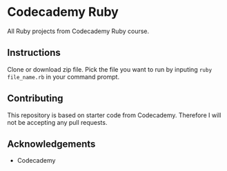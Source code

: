 # Codecademy Ruby
All Ruby projects from Codecademy Ruby course.

## Instructions
Clone or download zip file. Pick the file you want to run by inputing ``ruby file_name.rb`` in your command prompt.

## Contributing
This repository is based on starter code from Codecademy. Therefore I will not be accepting any pull requests.

## Acknowledgements
* Codecademy
